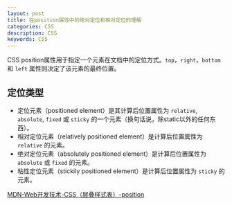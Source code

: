 ```yaml
---
layout: post
title: 在position属性中的绝对定位和相对定位的理解
categories: CSS
description: CSS
keywords: CSS
---
```



CSS position属性用于指定一个元素在文档中的定位方式。`top`，`right`，`bottom` 和 `left` 属性则决定了该元素的最终位置。

## 定位类型

- 定位元素（positioned element）是其计算后位置属性为 `relative`, `absolute`, `fixed` 或 `sticky` 的一个元素（换句话说，除static以外的任何东西）。
- 相对定位元素（relatively positioned element）是计算后位置属性为 `relative` 的元素。
- 绝对定位元素（absolutely positioned element）是计算后位置属性为 `absolute` 或 `fixed` 的元素。
- 粘性定位元素（stickily positioned element）是计算后位置属性为 `sticky` 的元素。

[MDN-Web开发技术-CSS（层叠样式表）-position](https://developer.mozilla.org/zh-CN/docs/Web/CSS/position)
